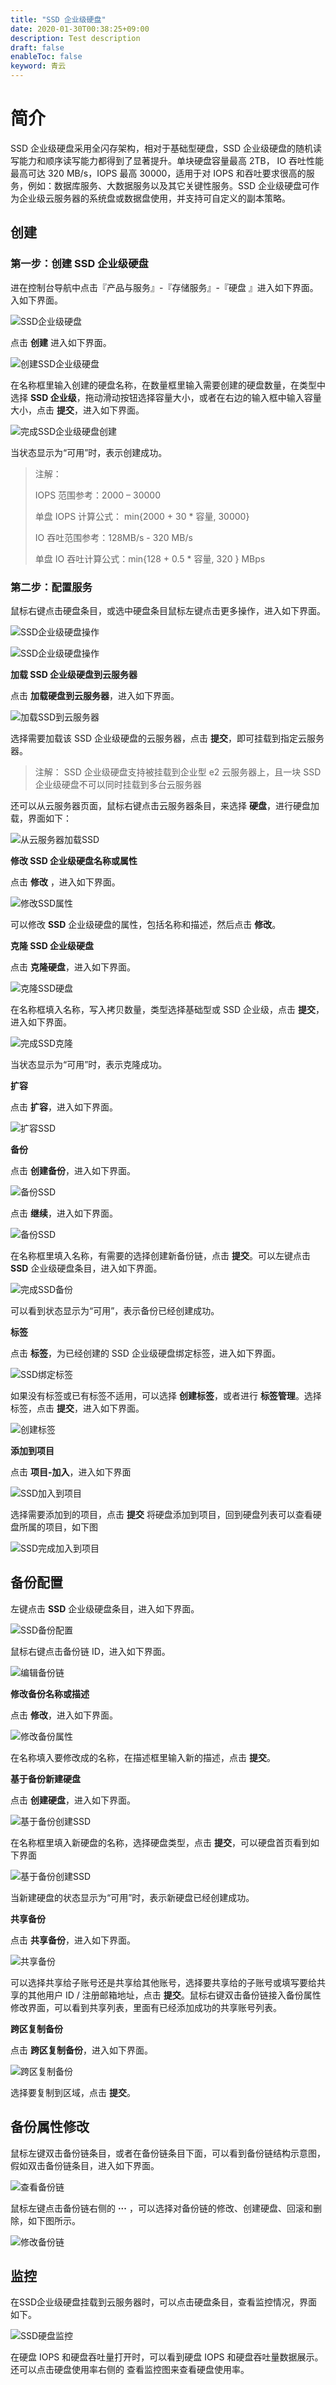 ```yaml
---
title: "SSD 企业级硬盘"
date: 2020-01-30T00:38:25+09:00
description: Test description
draft: false
enableToc: false
keyword: 青云
---
```


# 简介

SSD 企业级硬盘采用全闪存架构，相对于基础型硬盘，SSD 企业级硬盘的随机读写能力和顺序读写能力都得到了显著提升。单块硬盘容量最高 2TB， IO 吞吐性能最高可达 320 MB/s，IOPS 最高 30000，适用于对 IOPS 和吞吐要求很高的服务，例如：数据库服务、大数据服务以及其它关键性服务。SSD 企业级硬盘可作为企业级云服务器的系统盘或数据盘使用，并支持可自定义的副本策略。

## 创建

### 第一步：创建 SSD 企业级硬盘


进在控制台导航中点击『产品与服务』-『存储服务』-『硬盘 』进入如下界面。入如下界面。

![SSD企业级硬盘](/storage/disk/manual/_images/create_ssd_1.png)

点击 **创建** 进入如下界面。

![创建SSD企业级硬盘](/storage/disk/manual/_images/create_ssd_2.png) 

在名称框里输入创建的硬盘名称，在数量框里输入需要创建的硬盘数量，在类型中选择 **SSD 企业级**，拖动滑动按钮选择容量大小，或者在右边的输入框中输入容量大小，点击 **提交**，进入如下界面。
 
![完成SSD企业级硬盘创建](/storage/disk/manual/_images/create_ssd_3.png)

当状态显示为“可用”时，表示创建成功。

> 注解：
>
> IOPS 范围参考：2000 – 30000
>
> 单盘 IOPS 计算公式： min{2000 + 30 * 容量, 30000}
>
> IO 吞吐范围参考：128MB/s - 320 MB/s
>
> 单盘 IO 吞吐计算公式：min{128 + 0.5 * 容量, 320 } MBps

### 第二步：配置服务

鼠标右键点击硬盘条目，或选中硬盘条目鼠标左键点击更多操作，进入如下界面。

![SSD企业级硬盘操作](/storage/disk/manual/_images/create_ssd_4.png)
 
![SSD企业级硬盘操作](/storage/disk/manual/_images/create_ssd_5.png)

**加载 SSD 企业级硬盘到云服务器**

点击 **加载硬盘到云服务器**，进入如下界面。

![加载SSD到云服务器](/storage/disk/manual/_images/create_ssd_6.png)

选择需要加载该 SSD 企业级硬盘的云服务器，点击 **提交**，即可挂载到指定云服务器。

> 注解： SSD 企业级硬盘支持被挂载到企业型 e2 云服务器上，且一块 SSD 企业级硬盘不可以同时挂载到多台云服务器

还可以从云服务器页面，鼠标右键点击云服务器条目，来选择 **硬盘**，进行硬盘加载，界面如下：

![从云服务器加载SSD](/storage/disk/manual/_images/create_ssd_7.png)

**修改 SSD 企业级硬盘名称或属性**  

点击 **修改** ，进入如下界面。
 
![修改SSD属性](/storage/disk/manual/_images/create_ssd_8.png)

可以修改 **SSD** 企业级硬盘的属性，包括名称和描述，然后点击 **修改**。

**克隆 SSD 企业级硬盘**

点击 **克隆硬盘**，进入如下界面。
 
![克隆SSD硬盘](/storage/disk/manual/_images/create_ssd_9.png)

在名称框填入名称，写入拷贝数量，类型选择基础型或 SSD 企业级，点击 **提交**，进入如下界面。

![完成SSD克隆](/storage/disk/manual/_images/create_ssd_10.png)

当状态显示为“可用”时，表示克隆成功。

**扩容**

点击 **扩容**，进入如下界面。
 
![扩容SSD](/storage/disk/manual/_images/create_ssd_11.png)

**备份**

点击 **创建备份**，进入如下界面。
 
![备份SSD](/storage/disk/manual/_images/create_ssd_12.png)

点击 **继续**，进入如下界面。
 
![备份SSD](/storage/disk/manual/_images/create_ssd_13.png)

在名称框里填入名称，有需要的选择创建新备份链，点击 **提交**。可以左键点击 **SSD** 企业级硬盘条目，进入如下界面。
 
![完成SSD备份](/storage/disk/manual/_images/create_ssd_14.png)

可以看到状态显示为“可用”，表示备份已经创建成功。

**标签**

点击 **标签**，为已经创建的 SSD 企业级硬盘绑定标签，进入如下界面。

![SSD绑定标签](/storage/disk/manual/_images/create_ssd_label.png)
 
如果没有标签或已有标签不适用，可以选择 **创建标签**，或者进行 **标签管理**。选择标签，点击 **提交**，进入如下界面。

![创建标签](/storage/disk/manual/_images/create_ssd_select_label.png)
 
**添加到项目**

点击 **项目-加入**，进入如下界面

![SSD加入到项目](/storage/disk/manual/_images/create_basic_project.png)

选择需要添加到的项目，点击 **提交** 将硬盘添加到项目，回到硬盘列表可以查看硬盘所属的项目，如下图

![SSD完成加入到项目](/storage/disk/manual/_images/create_basic_project2.png)

## 备份配置

左键点击 **SSD** 企业级硬盘条目，进入如下界面。
 
![SSD备份配置](/storage/disk/manual/_images/create_ssd_15.png)

鼠标右键点击备份链 ID，进入如下界面。
 
![编辑备份链](/storage/disk/manual/_images/create_ssd_16.png)

**修改备份名称或描述**

点击 **修改**，进入如下界面。
 
![修改备份属性](/storage/disk/manual/_images/create_ssd_17.png)

在名称填入要修改成的名称，在描述框里输入新的描述，点击 **提交**。

**基于备份新建硬盘**

点击 **创建硬盘**，进入如下界面。
 
![基于备份创建SSD](/storage/disk/manual/_images/create_ssd_18.png)

在名称框里填入新硬盘的名称，选择硬盘类型，点击 **提交**，可以硬盘首页看到如下界面
 
![基于备份创建SSD](/storage/disk/manual/_images/create_ssd_19.png)

当新建硬盘的状态显示为“可用”时，表示新硬盘已经创建成功。

**共享备份**

点击 **共享备份**，进入如下界面。
 
![共享备份](/storage/disk/manual/_images/create_ssd_20.png)

可以选择共享给子账号还是共享给其他账号，选择要共享给的子账号或填写要给共享的其他用户 ID / 注册邮箱地址，点击 **提交**。鼠标右键双击备份链接入备份属性修改界面，可以看到共享列表，里面有已经添加成功的共享账号列表。

**跨区复制备份**

点击 **跨区复制备份**，进入如下界面。
 
![跨区复制备份](/storage/disk/manual/_images/create_ssd_21.png)

选择要复制到区域，点击 **提交**。

## 备份属性修改

鼠标左键双击备份链条目，或者在备份链条目下面，可以看到备份链结构示意图，假如双击备份链条目，进入如下界面。
 
![查看备份链](/storage/disk/manual/_images/create_ssd_22.png)

鼠标左键点击备份链右侧的 **···** ，可以选择对备份链的修改、创建硬盘、回滚和删除，如下图所示。
 
![修改备份链](/storage/disk/manual/_images/create_ssd_23.png)

## 监控

在SSD企业级硬盘挂载到云服务器时，可以点击硬盘条目，查看监控情况，界面如下。
 
![SSD硬盘监控](/storage/disk/manual/_images/create_basic_22.png)

在硬盘 IOPS 和硬盘吞吐量打开时，可以看到硬盘 IOPS 和硬盘吞吐量数据展示。还可以点击硬盘使用率右侧的 查看监控图来查看硬盘使用率。
